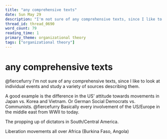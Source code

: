 ```yaml
---
title: "any comprehensive texts"
date: Sun May 29
description: "I'm not sure of any comprehensive texts, since I like to look at individual events and study a variety of sources describing them."
thread_id: thread_0690
word_count: 79
reading_time: 1
primary_theme: organizational theory
tags: ["organizational theory"]
---
```


# any comprehensive texts

@fiercefurry I'm not sure of any comprehensive texts, since I like to look at individual events and study a variety of sources describing them.

A good example is the difference in the US' attitude towards movements in Japan vs. Korea and Vietnam. Or German Social Democrats vs. Communists. @fiercefurry Basically every involvement of the US/Europe in the middle east from WWII to today.

The propping up of dictators in South/Central America.

Liberation movements all over Africa (Burkina Faso, Angola)